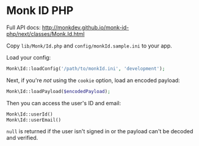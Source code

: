 Monk ID PHP
===========

Full API docs: http://monkdev.github.io/monk-id-php/next/classes/Monk.Id.html

Copy `lib/Monk/Id.php` and `config/monkId.sample.ini` to your app.

Load your config:

```php
Monk\Id::loadConfig('/path/to/monkId.ini', 'development');
```

Next, if you're *not* using the `cookie` option, load an encoded payload:

```php
Monk\Id::loadPayload($encodedPayload);
```

Then you can access the user's ID and email:

```php
Monk\Id::userId()
Monk\Id::userEmail()
```

`null` is returned if the user isn't signed in or the payload can't be decoded
and verified.
